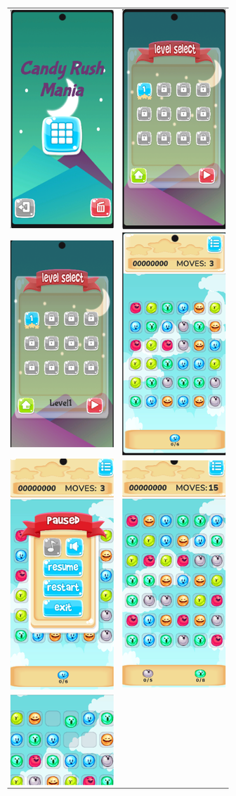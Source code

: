 <table style="width: 100%; border: 0;">
  <tr>
    <td style="width: 50%; padding-right: 10px;">
      <img src="./Ekran Görüntüsü/1.png" alt="Görsel 1" style="width: 100%;"/>
    </td>
    <td style="width: 50%; padding-left: 10px;">
      <img src="./Ekran Görüntüsü/2.png" alt="Görsel 2" style="width: 100%;"/>
    </td>
  </tr>
  <tr>
    <td style="width: 50%; padding-right: 10px;">
      <img src="./Ekran Görüntüsü/3.png" alt="Görsel 3" style="width: 100%;"/>
    </td>
    <td style="width: 50%; padding-left: 10px;">
      <img src="./Ekran Görüntüsü/4.png" alt="Görsel 4" style="width: 100%;"/>
    </td>
  </tr>
  <tr>
    <td style="width: 50%; padding-right: 10px;">
      <img src="./Ekran Görüntüsü/5.png" alt="Görsel 5" style="width: 100%;"/>
    </td>
    <td style="width: 50%; padding-left: 10px;">
      <img src="./Ekran Görüntüsü/6.png" alt="Görsel 6" style="width: 100%;"/>
    </td>
  </tr>
  <tr>
    <td style="width: 50%; padding-right: 10px;">
      <img src="./Ekran Görüntüsü/7.png" alt="Görsel 7" style="width: 100%;"/>
    </td>
  </tr>
</table>
